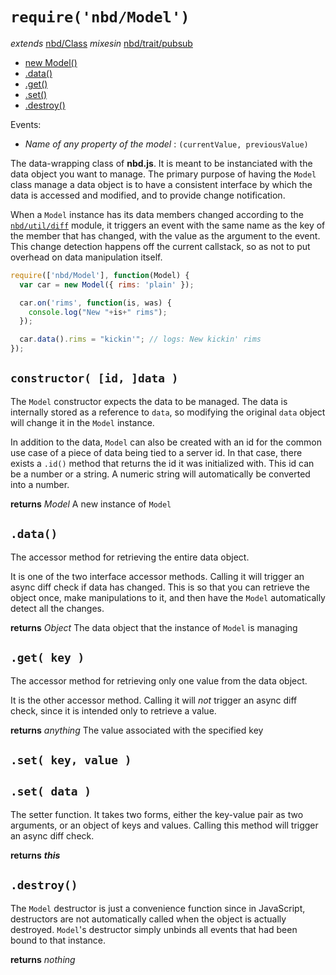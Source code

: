 # `require('nbd/Model')`
  *extends* [nbd/Class](Class.md)
  *mixesin* [nbd/trait/pubsub](../trait/pubsub.md)

* [new Model()](#constructor-id-data-)
* [.data()](#data-)
* [.get()](#get-key-)
* [.set()](#set-key-value-)
* [.destroy()](#destroy-)

Events:
* *Name of any property of the model* : `(currentValue, previousValue)`

The data-wrapping class of **nbd.js**. It is meant to be instanciated with the data object you want to manage. The primary purpose of having the `Model` class manage a data object is to have a consistent interface by which the data is accessed and modified, and to provide change notification.

When a `Model` instance has its data members changed according to the [`nbd/util/diff`](../util/diff.md) module, it triggers an event with the same name as the key of the member that has changed, with the value as the argument to the event.
This change detection happens off the current callstack, so as not to put overhead on data manipulation itself.

```javascript
require(['nbd/Model'], function(Model) {
  var car = new Model({ rims: 'plain' });

  car.on('rims', function(is, was) {
    console.log("New "+is+" rims");
  });

  car.data().rims = "kickin'"; // logs: New kickin' rims
});
```

## `constructor( [id, ]data )`

The `Model` constructor expects the data to be managed. The data is internally stored as a reference to `data`, so modifying the original `data` object will change it in the `Model` instance.

In addition to the data, `Model` can also be created with an id for the common use case of a piece of data being tied to a server id. In that case, there exists a `.id()` method that returns the id it was initialized with. This id can be a number or a string. A numeric string will automatically be converted into a number.

**returns** *Model* A new instance of `Model`

## `.data()`

The accessor method for retrieving the entire data object.

It is one of the two interface accessor methods. Calling it will trigger an async diff check if data has changed. This is so that you can retrieve the object once, make manipulations to it, and then have the `Model` automatically detect all the changes.

**returns** *Object* The data object that the instance of `Model` is managing

## `.get( key )`

The accessor method for retrieving only one value from the data object.

It is the other accessor method. Calling it will *not* trigger an async diff check, since it is intended only to retrieve a value.

**returns** *anything* The value associated with the specified key

## `.set( key, value )`
## `.set( data )`

The setter function. It takes two forms, either the key-value pair as two arguments, or an object of keys and values.
Calling this method will trigger an async diff check.

**returns** ___this___

## `.destroy()`

The `Model` destructor is just a convenience function since in JavaScript, destructors are not automatically called when the object is actually destroyed. `Model`'s destructor simply unbinds all events that had been bound to that instance.

**returns** *nothing*
